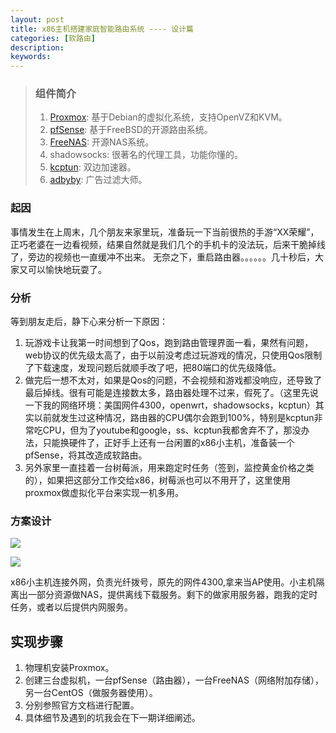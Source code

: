 ```yaml
---
layout: post
title: x86主机搭建家庭智能路由系统 ---- 设计篇
categories: [软路由]
description: 
keywords: 
---
```


> ### 组件简介
> 1. [Proxmox](https://www.proxmox.com/en/): 基于Debian的虚拟化系统，支持OpenVZ和KVM。
> 2. [pfSense](https://www.pfsense.org/): 基于FreeBSD的开源路由系统。
> 3. [FreeNAS](http://www.freenas.org/): 开源NAS系统。
> 4. shadowsocks: 很著名的代理工具，功能你懂的。
> 5. [kcptun](https://github.com/xtaci/kcptun): 双边加速器。
> 6. [adbyby](http://www.adbyby.com/): 广告过滤大师。

### 起因
事情发生在上周末，几个朋友来家里玩，准备玩一下当前很热的手游“XX荣耀”，正巧老婆在一边看视频，结果自然就是我们几个的手机卡的没法玩，后来干脆掉线了，旁边的视频也一直缓冲不出来。
无奈之下，重启路由器。。。。。。几十秒后，大家又可以愉快地玩耍了。

### 分析
等到朋友走后，静下心来分析一下原因：  
1. 玩游戏卡让我第一时间想到了Qos，跑到路由管理界面一看，果然有问题，web协议的优先级太高了，由于以前没考虑过玩游戏的情况，只使用Qos限制了下载速度，发现问题后就顺手改了吧，把80端口的优先级降低。  
2. 做完后一想不太对，如果是Qos的问题，不会视频和游戏都没响应，还导致了最后掉线。很有可能是连接数太多，路由器处理不过来，假死了。（这里先说一下我的网络环境：美国网件4300，openwrt，shadowsocks，kcptun）其实以前就发生过这种情况，路由器的CPU偶尔会跑到100%，特别是kcptun非常吃CPU，但为了youtube和google，ss、kcptun我都舍弃不了，那没办法，只能换硬件了，正好手上还有一台闲置的x86小主机，准备装一个pfSense，将其改造成软路由。  
3. 另外家里一直挂着一台树莓派，用来跑定时任务（签到，监控黄金价格之类的），如果把这部分工作交给x86，树莓派也可以不用开了，这里使用proxmox做虚拟化平台来实现一机多用。

### 方案设计

![](http://images2015.cnblogs.com/blog/600201/201703/600201-20170306142121703-375997449.png)

![](http://images2015.cnblogs.com/blog/600201/201703/600201-20170306150627859-244908771.png)

x86小主机连接外网，负责光纤拨号，原先的网件4300,拿来当AP使用。小主机隔离出一部分资源做NAS，提供离线下载服务。剩下的做家用服务器，跑我的定时任务，或者以后提供内网服务。

## 实现步骤
1. 物理机安装Proxmox。
2. 创建三台虚拟机，一台pfSense（路由器），一台FreeNAS（网络附加存储），另一台CentOS（做服务器使用）。
3. 分别参照官方文档进行配置。
4. 具体细节及遇到的坑我会在下一期详细阐述。